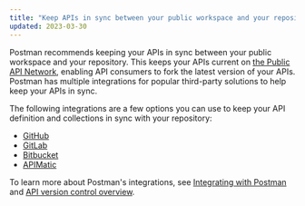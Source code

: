 ```yaml
---
title: "Keep APIs in sync between your public workspace and your repository"
updated: 2023-03-30
---
```


Postman recommends keeping your APIs in sync between your public workspace and your repository. This keeps your APIs current on [the Public API Network](/docs/getting-started/first-steps/exploring-public-api-network/), enabling API consumers to fork the latest version of your APIs. Postman has multiple integrations for popular third-party solutions to help keep your APIs in sync.

The following integrations are a few options you can use to keep your API definition and collections in sync with your repository:

* [GitHub](/docs/integrations/available-integrations/github)
* [GitLab](/docs/integrations/available-integrations/gitlab)
* [Bitbucket](/docs/integrations/available-integrations/bitbucket)
* [APIMatic](/docs/integrations/available-integrations/apimatic)

To learn more about Postman's integrations, see [Integrating with Postman](/docs/integrations/intro-integrations/) and [API version control overview](/docs/designing-and-developing-your-api/versioning-an-api/versioning-an-api-overview/).
